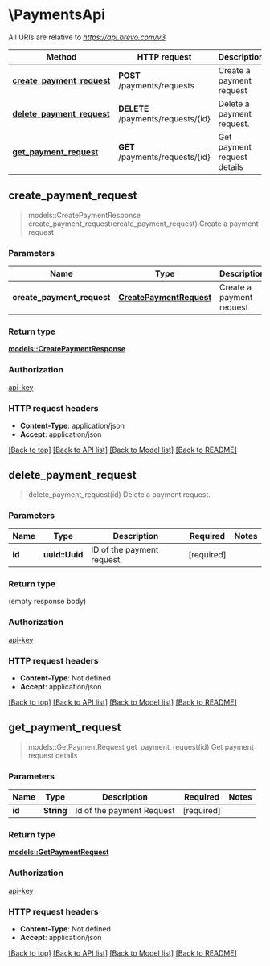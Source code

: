 # \PaymentsApi

All URIs are relative to *https://api.brevo.com/v3*

Method | HTTP request | Description
------------- | ------------- | -------------
[**create_payment_request**](PaymentsApi.md#create_payment_request) | **POST** /payments/requests | Create a payment request
[**delete_payment_request**](PaymentsApi.md#delete_payment_request) | **DELETE** /payments/requests/{id} | Delete a payment request.
[**get_payment_request**](PaymentsApi.md#get_payment_request) | **GET** /payments/requests/{id} | Get payment request details



## create_payment_request

> models::CreatePaymentResponse create_payment_request(create_payment_request)
Create a payment request

### Parameters


Name | Type | Description  | Required | Notes
------------- | ------------- | ------------- | ------------- | -------------
**create_payment_request** | [**CreatePaymentRequest**](CreatePaymentRequest.md) | Create a payment request  | [required] |

### Return type

[**models::CreatePaymentResponse**](createPaymentResponse.md)

### Authorization

[api-key](../README.md#api-key)

### HTTP request headers

- **Content-Type**: application/json
- **Accept**: application/json

[[Back to top]](#) [[Back to API list]](../README.md#documentation-for-api-endpoints) [[Back to Model list]](../README.md#documentation-for-models) [[Back to README]](../README.md)


## delete_payment_request

> delete_payment_request(id)
Delete a payment request.

### Parameters


Name | Type | Description  | Required | Notes
------------- | ------------- | ------------- | ------------- | -------------
**id** | **uuid::Uuid** | ID of the payment request. | [required] |

### Return type

 (empty response body)

### Authorization

[api-key](../README.md#api-key)

### HTTP request headers

- **Content-Type**: Not defined
- **Accept**: application/json

[[Back to top]](#) [[Back to API list]](../README.md#documentation-for-api-endpoints) [[Back to Model list]](../README.md#documentation-for-models) [[Back to README]](../README.md)


## get_payment_request

> models::GetPaymentRequest get_payment_request(id)
Get payment request details

### Parameters


Name | Type | Description  | Required | Notes
------------- | ------------- | ------------- | ------------- | -------------
**id** | **String** | Id of the payment Request | [required] |

### Return type

[**models::GetPaymentRequest**](getPaymentRequest.md)

### Authorization

[api-key](../README.md#api-key)

### HTTP request headers

- **Content-Type**: Not defined
- **Accept**: application/json

[[Back to top]](#) [[Back to API list]](../README.md#documentation-for-api-endpoints) [[Back to Model list]](../README.md#documentation-for-models) [[Back to README]](../README.md)

